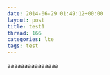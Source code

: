 ```yaml
---
date: 2014-06-29 01:49:12+00:00
layout: post
title: test1
thread: 166
categories: lte
tags: test
---
```


aaaaaaaaaaaaaaa

